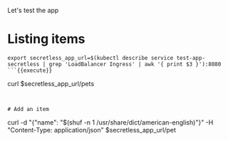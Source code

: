 
Let's test the app

# Listing items
```
export secretless_app_url=$(kubectl describe service test-app-secretless | grep 'LoadBalancer Ingress' | awk '{ print $3 }'):8080
```{{execute}}

```
curl $secretless_app_url/pets
```{{execute}}


# Add an item

```
curl  -d "{\"name\": \"$(shuf -n 1 /usr/share/dict/american-english)\"}" -H "Content-Type: application/json" $secretless_app_url/pet
```{{execute}}

